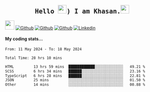 <h2 align='center'><samp><strong>Hello <img src="https://media.giphy.com/media/hvRJCLFzcasrR4ia7z/giphy.gif" width="28px" height="28px">) I am Khasan.<img height="28px" src="https://emojis.slackmojis.com/emojis/images/1531849430/4246/blob-sunglasses.gif?1531849430"></strong></samp></h2>

<img src="https://media.giphy.com/media/WUlplcMpOCEmTGBtBW/giphy.gif" width="30">  [![Github](https://img.shields.io/github/followers/khasanrashidov?label=Follow%20Me&style=social)](https://github.com/khasanrashidov)  [![Github](https://img.shields.io/github/stars/khasanrashidov?affiliations=OWNER&style=social)](https://github.com/khasanrashidov)  [![Github](https://img.shields.io/github/watchers/khasanrashidov/khasanrashidov?style=social)](https://github.com/khasanrashidov) [![Linkedin](https://img.shields.io/badge/LinkedIn-Khasan%20Rashidov-blue?logo=Linkedin&logoColor=blue&labelColor=black&style=flat-square)](https://www.linkedin.com/in/khasanr)  

#### My coding stats...
<!--START_SECTION:waka-->

```txt
From: 11 May 2024 - To: 18 May 2024

Total Time: 28 hrs 10 mins

HTML         13 hrs 59 mins  ████████████░░░░░░░░░░░░░   49.21 %
SCSS         6 hrs 34 mins   ██████░░░░░░░░░░░░░░░░░░░   23.16 %
TypeScript   6 hrs 28 mins   ██████░░░░░░░░░░░░░░░░░░░   22.81 %
JSON         25 mins         ░░░░░░░░░░░░░░░░░░░░░░░░░   01.50 %
Other        14 mins         ░░░░░░░░░░░░░░░░░░░░░░░░░   00.88 %
```

<!--END_SECTION:waka-->

<!---
khasanrashidov/khasanrashidov is a ✨ special ✨ repository because its `README.md` (this file) appears on your GitHub profile.
You can click the Preview link to take a look at your changes.
--->
